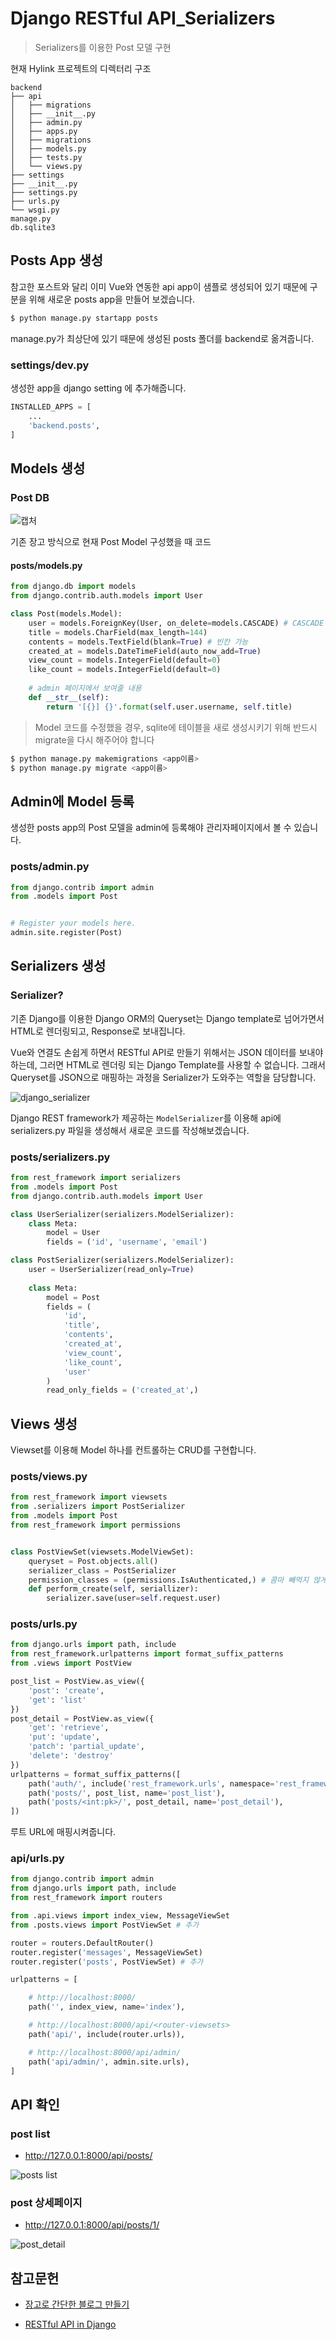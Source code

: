 # Django RESTful API_Serializers

> Serializers를 이용한 Post 모델 구현 



현재 Hylink 프로젝트의 디렉터리 구조 

```
backend
├── api
│   ├── migrations
│   ├── __init__.py
│   ├── admin.py
│   ├── apps.py
│   ├── migrations
│   ├── models.py
│   ├── tests.py
│   └── views.py
├── settings
├── __init__.py
├── settings.py
├── urls.py
└── wsgi.py
manage.py
db.sqlite3
```



## Posts App 생성 

참고한 포스트와 달리 이미 Vue와 연동한 api app이 샘플로 생성되어 있기 때문에 구분을 위해 새로운 posts app을 만들어 보겠습니다. 

```bash
$ python manage.py startapp posts
```

manage.py가 최상단에 있기 때문에 생성된 posts 폴더를 backend로 옮겨줍니다. 



### settings/dev.py

생성한 app을 django setting 에 추가해줍니다. 

```python
INSTALLED_APPS = [
    ...
    'backend.posts',
]
```



## Models 생성

### Post DB

![캡처](https://lab.ssafy.com/s1-final/hylink/uploads/55b156e2814f53e0581ec5bc4ab6051c/%EC%BA%A1%EC%B2%98.PNG)



기존 장고 방식으로 현재 Post Model 구성했을 때 코드 

#### posts/models.py

```python
from django.db import models
from django.contrib.auth.models import User 

class Post(models.Model):
    user = models.ForeignKey(User, on_delete=models.CASCADE) # CASCADE = 삭제시 foreignkey를 포함하는 모델 인스턴스도 삭제
    title = models.CharField(max_length=144)
    contents = models.TextField(blank=True) # 빈칸 가능 
    created_at = models.DateTimeField(auto_now_add=True)
    view_count = models.IntegerField(default=0)
    like_count = models.IntegerField(default=0)
    
    # admin 페이지에서 보여줄 내용 
    def __str__(self):
        return '[{}] {}'.format(self.user.username, self.title)
```



> Model 코드를 수정했을 경우, sqlite에 테이블을 새로 생성시키기 위해 반드시 migrate을 다시 해주어야 합니다

```bash
$ python manage.py makemigrations <app이름>
$ python manage.py migrate <app이름>
```





## Admin에 Model 등록

생성한 posts app의 Post 모델을 admin에 등록해야 관리자페이지에서 볼 수 있습니다. 

### posts/admin.py

```python
from django.contrib import admin
from .models import Post


# Register your models here.
admin.site.register(Post)
```



## Serializers 생성

### Serializer?

기존 Django를 이용한 Django ORM의 Queryset는 Django template로 넘어가면서 HTML로 렌더링되고, Response로 보내집니다. 

Vue와 연결도 손쉽게 하면서 RESTful API로 만들기 위해서는 JSON 데이터를 보내야하는데, 그러면 HTML로 렌더링 되는 Django Template를 사용할 수 없습니다. 그래서 Queryset를 JSON으로 매핑하는 과정을 Serializer가 도와주는 역할을 담당합니다. 



![django_serializer](https://miro.medium.com/max/2048/1*AjXUSAQ5WPHi2lvfRKD08g.jpeg)



Django REST framework가 제공하는 `ModelSerializer`를 이용해 api에 serializers.py 파일을 생성해서 새로운 코드를 작성해보겠습니다. 



### posts/serializers.py

```python
from rest_framework import serializers
from .models import Post 
from django.contrib.auth.models import User

class UserSerializer(serializers.ModelSerializer):
    class Meta:
        model = User
        fields = ('id', 'username', 'email')

class PostSerializer(serializers.ModelSerializer):
    user = UserSerializer(read_only=True)
    
    class Meta:
        model = Post
        fields = (
            'id',
            'title',
            'contents',
            'created_at',
            'view_count',
            'like_count',
            'user'
        )
        read_only_fields = ('created_at',)
```



## Views 생성

Viewset를 이용해 Model 하나를 컨트롤하는 CRUD를 구현합니다.



### posts/views.py

```python
from rest_framework import viewsets
from .serializers import PostSerializer
from .models import Post
from rest_framework import permissions


class PostViewSet(viewsets.ModelViewSet):
    queryset = Post.objects.all()
    serializer_class = PostSerializer
    permission_classes = (permissions.IsAuthenticated,) # 콤마 빼먹지 않게 주의
    def perform_create(self, seriallizer):
        serializer.save(user=self.request.user)
```



### posts/urls.py

```python
from django.urls import path, include
from rest_framework.urlpatterns import format_suffix_patterns
from .views import PostView

post_list = PostView.as_view({
    'post': 'create',
    'get': 'list'
})
post_detail = PostView.as_view({
    'get': 'retrieve',
    'put': 'update',
    'patch': 'partial_update',
    'delete': 'destroy'
})
urlpatterns = format_suffix_patterns([
    path('auth/', include('rest_framework.urls', namespace='rest_framework')),
    path('posts/', post_list, name='post_list'),
    path('posts/<int:pk>/', post_detail, name='post_detail'),
])
```



루트 URL에 매핑시켜줍니다. 

### api/urls.py

```python
from django.contrib import admin
from django.urls import path, include
from rest_framework import routers

from .api.views import index_view, MessageViewSet
from .posts.views import PostViewSet # 추가 

router = routers.DefaultRouter()
router.register('messages', MessageViewSet)
router.register('posts', PostViewSet) # 추가

urlpatterns = [

    # http://localhost:8000/
    path('', index_view, name='index'),

    # http://localhost:8000/api/<router-viewsets>
    path('api/', include(router.urls)),

    # http://localhost:8000/api/admin/
    path('api/admin/', admin.site.urls),
]

```



## API 확인 

### post list 

- http://127.0.0.1:8000/api/posts/

![posts list](https://lab.ssafy.com/s1-final/hylink/uploads/f0b4e7d1f38267bd9c27815f8d3b21bc/%EC%BA%A1%EC%B2%98.PNG)

### post 상세페이지

- http://127.0.0.1:8000/api/posts/1/

![post_detail](https://lab.ssafy.com/s1-final/hylink/uploads/7485b9ddbde1776bca120e9b6db4f7ee/%EC%BA%A1%EC%B2%98.PNG)



## 참고문헌

- [장고로 간단한 블로그 만들기]([https://medium.com/wasd/django%EB%A1%9C-%EA%B0%84%EB%8B%A8%ED%95%9C-%EB%B8%94%EB%A1%9C%EA%B7%B8-%EB%A7%8C%EB%93%A4%EA%B8%B0-1-%EA%B0%9C%EC%9A%94-%ED%94%84%EB%A1%9C%EC%A0%9D%ED%8A%B8-%EA%B5%AC%EC%84%B1-83d03ec74395](https://medium.com/wasd/django로-간단한-블로그-만들기-1-개요-프로젝트-구성-83d03ec74395))

- [RESTful API in Django](https://medium.com/wasd/restful-api-in-django-16fc3fb1a238)
